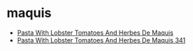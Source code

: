 # maquis

 * [Pasta With Lobster Tomatoes And Herbes De Maquis](../../index/p/pasta-with-lobster-tomatoes-and-herbes-de-maquis-341.json)
 * [Pasta With Lobster Tomatoes And Herbes De Maquis 341](../../index/p/pasta-with-lobster-tomatoes-and-herbes-de-maquis-341.json)
